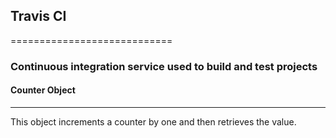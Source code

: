 ## Travis CI  
============================
### Continuous integration service used to build and test projects


#### Counter Object
-----------------------------
This object increments a counter by one and then retrieves the value. 
